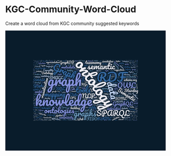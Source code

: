 # KGC-Community-Word-Cloud
 Create a word cloud from KGC community suggested keywords

![](wordcloud.jpg)
